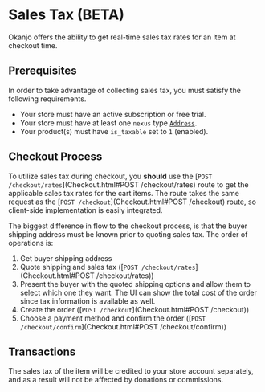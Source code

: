 
# Sales Tax (BETA)

Okanjo offers the ability to get real-time sales tax rates for an item at checkout time.


## Prerequisites

In order to take advantage of collecting sales tax, you must satisfy the following requirements.

 * Your store must have an active subscription or free trial.
 * Your store must have at least one `nexus` type [`Address`](Objects.html#Address).
 * Your product(s) must have `is_taxable` set to `1` (enabled).

## Checkout Process

To utilize sales tax during checkout, you **should** use the [`POST /checkout/rates`](Checkout.html#POST /checkout/rates) route to
get the applicable sales tax rates for the cart items. The route takes the same request as the [`POST /checkout`](Checkout.html#POST /checkout) route,
so client-side implementation is easily integrated.

The biggest difference in flow to the checkout process, is that the buyer shipping address must be known prior to quoting sales tax. The order of operations is:

1. Get buyer shipping address
2. Quote shipping and sales tax ([`POST /checkout/rates`](Checkout.html#POST /checkout/rates))
3. Present the buyer with the quoted shipping options and allow them to select which one they want. The UI can show the total cost of the order since tax information is available as well.
4. Create the order ([`POST /checkout`](Checkout.html#POST /checkout))
5. Choose a payment method and confirm the order ([`POST /checkout/confirm`](Checkout.html#POST /checkout/confirm))

## Transactions

The sales tax of the item will be credited to your store account separately, and as a result will not be affected by donations or commissions.